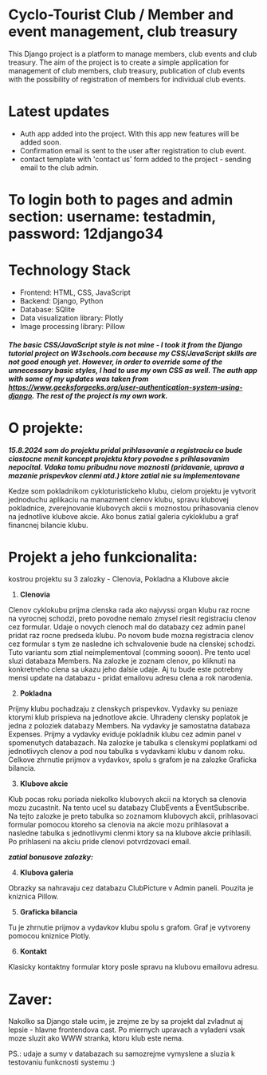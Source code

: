 # Cyclo-Tourist Club / Member and event management, club treasury

This Django project is a platform to manage members, club events and club treasury.
The aim of the project is to create a simple application for management of club members, club treasury, publication of club events with the possibility of registration of members for individual club events.

# Latest updates
- Auth app added into the project. With this app new features will be added soon.
- Confirmation email is sent to the user after registration to club event.
- contact template with 'contact us' form added to the project - sending email to the club admin.


# To login both to pages and admin section: username: testadmin, password: 12django34

# Technology Stack
- Frontend: HTML, CSS, JavaScript
- Backend: Django, Python
- Database: SQlite
- Data visualization library: Plotly
- Image processing library: Pillow

##### The basic CSS/JavaScript style is not mine - I took it from the Django tutorial project on W3schools.com because my CSS/JavaScript skills are not good enough yet. However, in order to override some of the unnecessary basic styles, I had to use my own CSS as well. The auth app with some of my updates was taken from https://www.geeksforgeeks.org/user-authentication-system-using-django. The rest of the project is my own work.


# O projekte:

***15.8.2024 som do projektu pridal prihlasovanie a registraciu co bude ciastocne menit koncept projektu ktory povodne s prihlasovanim nepocital. Vdaka tomu pribudnu nove moznosti (pridavanie, uprava a mazanie prispevkov clenmi atd.) ktore zatial nie su implementovane***

Kedze som pokladnikom cykloturistickeho klubu, cielom projektu je vytvorit jednoduchu aplikaciu na manazment clenov klubu, spravu klubovej pokladnice, zverejnovanie klubovych akcii s moznostou prihasovania clenov na jednotlive klubove akcie. Ako bonus zatial galeria cykloklubu a graf financnej bilancie klubu. 

# Projekt a jeho funkcionalita:

kostrou projektu su 3 zalozky - Clenovia, Pokladna a Klubove akcie

1. **Clenovia**

Clenov cyklokubu prijma clenska rada ako najvyssi organ klubu raz rocne na vyrocnej schodzi, preto povodne nemalo zmysel riesit registraciu clenov cez formular. Udaje o novych clenoch mal do databazy cez admin panel pridat raz rocne predseda klubu. Po novom bude mozna registracia clenov cez formular s tym ze nasledne ich schvalovenie bude na clenskej schodzi. Tuto variantu som ztial neimplementoval (comming sooon).
Pre tento ucel sluzi databaza Members.
Na zalozke je zoznam clenov, po kliknuti na konkretneho clena sa ukazu jeho dalsie udaje. Aj tu bude este potrebny mensi update na databazu - pridat emailovu adresu clena a rok narodenia.

2. **Pokladna**

Prijmy klubu pochadzaju z clenskych prispevkov. Vydavky su peniaze ktorymi klub prispieva na jednotlove akcie. Uhradeny clensky poplatok je jedna z poloziek databazy Members. Na vydavky je samostatna databaza Expenses. Prijmy a vydavky eviduje pokladnik klubu cez admin panel v spomenutych databazach.
Na zalozke je tabulka s clenskymi poplatkami od jednotlivych clenov a pod nou tabulka s vydavkami klubu v danom roku. Celkove zhrnutie prijmov a vydavkov, spolu s grafom je na zalozke Graficka bilancia.

3. **Klubove akcie**

Klub pocas roku poriada niekolko klubovych akcii na ktorych sa clenovia mozu zucastnit. Na tento ucel su databazy ClubEvents a EventSubscribe. 
Na tejto zalozke je preto tabulka so zoznamom klubovych akcii, prihlasovaci formular pomocou ktoreho sa clenovia na akcie mozu prihlasovat a nasledne tabulka s jednotlivymi clenmi ktory sa na klubove akcie prihlasili. Po prihlaseni na akciu pride clenovi potvrdzovaci email.

***zatial bonusove zalozky:***

4. **Klubova galeria**

Obrazky sa nahravaju cez databazu ClubPicture v Admin paneli. Pouzita je kniznica Pillow.

5. **Graficka bilancia**

Tu je zhrnutie prijmov a vydavkov klubu spolu s grafom. Graf je vytvoreny pomocou kniznice Plotly.

6. **Kontakt**

Klasicky kontaktny formular ktory posle spravu na klubovu emailovu adresu. 

# Zaver:

Nakolko sa Django stale ucim, je zrejme ze by sa projekt dal zvladnut aj lepsie - hlavne frontendova cast. Po miernych upravach a vyladeni vsak moze sluzit ako WWW stranka, ktoru klub este nema.

PS.: udaje a sumy v databazach su samozrejme vymyslene a sluzia k testovaniu funkcnosti systemu :)
